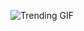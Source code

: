 ![Trending GIF](https://media2.giphy.com/media/v1.Y2lkPThiYjIxNzcycTh3ZXpscmw2NG5wNmZjZHI1OGVveXNrM3QxMnlpNWxxajQ5eTdmdiZlcD12MV9naWZzX3NlYXJjaCZjdD1n/566tFtJ7DQz1C0yg4c/giphy.gif)
